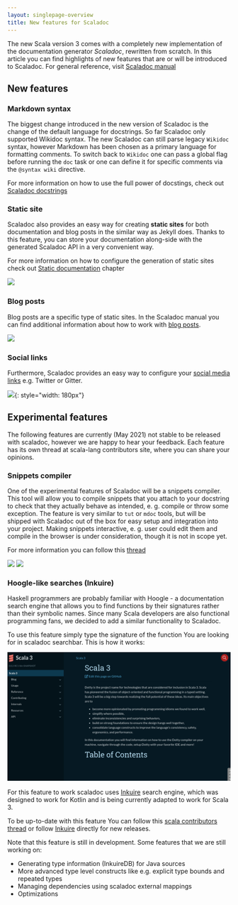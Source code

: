 ```yaml
---
layout: singlepage-overview
title: New features for Scaladoc
---
```


The new Scala version 3 comes with a completely new implementation of the documentation generator _Scaladoc_, rewritten from scratch. 
In this article you can find highlights of new features that are or will be introduced to Scaladoc.
For general reference, visit [Scaladoc manual](https://dotty.epfl.ch/docs/usage/scaladoc/)

## New features

### Markdown syntax

The biggest change introduced in the new version of Scaladoc is the change of the default language for docstrings. So far Scaladoc only supported Wikidoc syntax.
The new Scaladoc can still parse legacy `Wikidoc` syntax, however Markdown has been chosen as a primary language for formatting comments.
To switch back to `Wikidoc` one can pass a global flag before running the `doc` task or one can define it for specific comments via the `@syntax wiki` directive.

For more information on how to use the full power of docstings, check out [Scaladoc docstrings][scaladoc-docstrings]


### Static site

Scaladoc also provides an easy way for creating **static sites** for both documentation and blog posts in the similar way as Jekyll does.
Thanks to this feature, you can store your documentation along-side with the generated Scaladoc API in a very convenient way.

For more information on how to configure the generation of static sites check out [Static documentation][static-documentation] chapter

![](../resources/images/scala3/scaladoc/static-site.png)

### Blog posts

Blog posts are a specific type of static sites. In the Scaladoc manual you can find additional information about how to work with [blog posts][built-in-blog].

![](../resources/images/scala3/scaladoc/blog-post.png)

### Social links

Furthermore, Scaladoc provides an easy way to configure your [social media links][social-links] e.g. Twitter or Gitter.

![](../resources/images/scala3/scaladoc/social-links.png){: style="width: 180px"}

## Experimental features

The following features are currently (May 2021) not stable to be released with scaladoc, however we are happy to hear your feedback. Each feature has its own thread at scala-lang contributors site, where you can share your opinions.

### Snippets compiler

One of the experimental features of Scaladoc will be a snippets compiler. This tool will allow you to compile snippets that you attach to your docstring  
to check that they actually behave as intended, e. g. compile or throw some exception. The feature is very similar to `tut` or `mdoc` tools, 
but will be shipped with Scaladoc out of the box for easy setup and integration into your project. Making snippets interactive, e. g. user could edit them and compile in the browser is under consideration, though it is not in scope yet.

For more information you can follow this [thread](https://contributors.scala-lang.org/t/snippet-validation-in-scaladoc-for-scala-3/4976)

![](../resources/images/scala3/scaladoc/snippet-compiler2.gif)
![](../resources/images/scala3/scaladoc/snippet-compiler1.gif)

### Hoogle-like searches (Inkuire)

Haskell programmers are probably familiar with Hoogle - a documentation search engine that allows you to find functions by their signatures rather than their symbolic names. Since many Scala developers are also functional programming fans, we decided to add a similar functionality to Scaladoc.

To use this feature simply type the signature of the function You are looking for in scaladoc searchbar. This is how it works:

![](../resources/images/scala3/scaladoc/inkuire-1.0.0-M2_js_map.gif)

For this feature to work scaladoc uses [Inkuire](https://github.com/VirtusLab/Inkuire) search engine, which was designed to work for Kotlin and is being currently adapted to work for Scala 3.

To be up-to-date with this feature You can follow this [scala contributors thread](https://contributors.scala-lang.org/t/pre-sip-scaladoc-search-by-type-signature/1604/15) or follow [Inkuire](https://github.com/VirtusLab/Inkuire) directly for new releases.

Note that this feature is still in development.
Some features that we are still working on:
- Generating type information (InkuireDB) for Java sources
- More advanced type level constructs like e.g. explicit type bounds and repeated types
- Managing dependencies using scaladoc external mappings
- Optimizations


[scaladoc-docstrings]: https://dotty.epfl.ch/docs/usage/scaladoc/scaladocDocstrings.html
[static-documentation]: https://dotty.epfl.ch/docs/usage/scaladoc/staticSite.html
[built-in-blog]: https://dotty.epfl.ch/docs/usage/scaladoc/blog.html
[social-links]: https://dotty.epfl.ch/docs/usage/scaladoc/settings.html#-social-links

